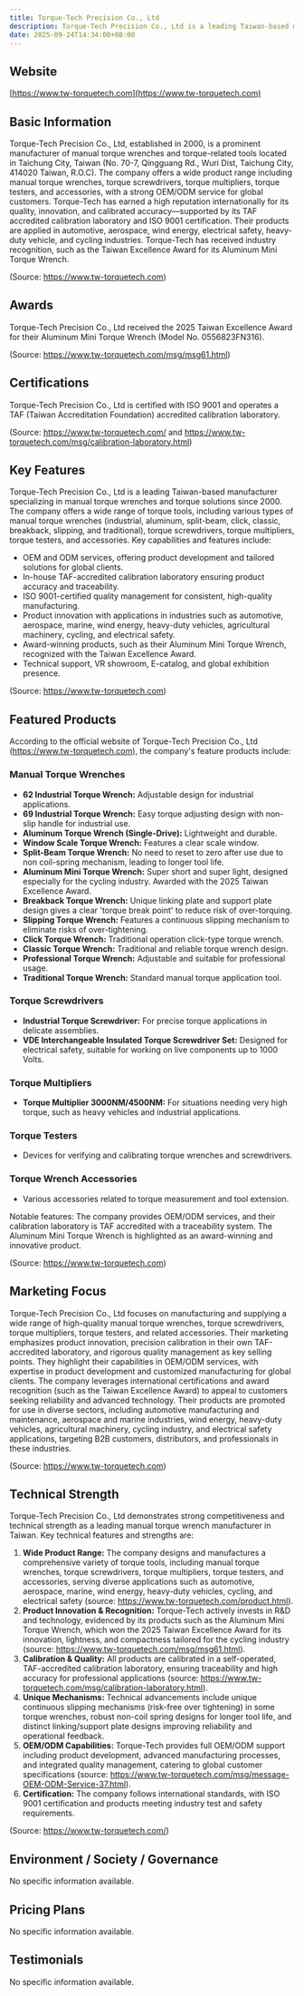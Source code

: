 ```yaml
---
title: Torque-Tech Precision Co., Ltd
description: Torque-Tech Precision Co., Ltd is a leading Taiwan-based manufacturer specializing in manual torque wrenches and torque tools, recognized for exceptional product quality, global OEM/ODM services, and technological innovation.
date: 2025-09-24T14:34:00+08:00
---
```


## Website

[https://www.tw-torquetech.com](https://www.tw-torquetech.com)

## Basic Information

Torque-Tech Precision Co., Ltd, established in 2000, is a prominent manufacturer of manual torque wrenches and torque-related tools located in Taichung City, Taiwan (No. 70-7, Qingguang Rd., Wuri Dist, Taichung City, 414020 Taiwan, R.O.C). The company offers a wide product range including manual torque wrenches, torque screwdrivers, torque multipliers, torque testers, and accessories, with a strong OEM/ODM service for global customers. Torque-Tech has earned a high reputation internationally for its quality, innovation, and calibrated accuracy—supported by its TAF accredited calibration laboratory and ISO 9001 certification. Their products are applied in automotive, aerospace, wind energy, electrical safety, heavy-duty vehicle, and cycling industries. Torque-Tech has received industry recognition, such as the Taiwan Excellence Award for its Aluminum Mini Torque Wrench.

(Source: https://www.tw-torquetech.com)

## Awards

Torque-Tech Precision Co., Ltd received the 2025 Taiwan Excellence Award for their Aluminum Mini Torque Wrench (Model No. 0556823FN316).

(Source: https://www.tw-torquetech.com/msg/msg61.html)

## Certifications

Torque-Tech Precision Co., Ltd is certified with ISO 9001 and operates a TAF (Taiwan Accreditation Foundation) accredited calibration laboratory.

(Source: https://www.tw-torquetech.com/ and https://www.tw-torquetech.com/msg/calibration-laboratory.html)

## Key Features

Torque-Tech Precision Co., Ltd is a leading Taiwan-based manufacturer specializing in manual torque wrenches and torque solutions since 2000. The company offers a wide range of torque tools, including various types of manual torque wrenches (industrial, aluminum, split-beam, click, classic, breakback, slipping, and traditional), torque screwdrivers, torque multipliers, torque testers, and accessories. Key capabilities and features include:

- OEM and ODM services, offering product development and tailored solutions for global clients.
- In-house TAF-accredited calibration laboratory ensuring product accuracy and traceability.
- ISO 9001-certified quality management for consistent, high-quality manufacturing.
- Product innovation with applications in industries such as automotive, aerospace, marine, wind energy, heavy-duty vehicles, agricultural machinery, cycling, and electrical safety.
- Award-winning products, such as their Aluminum Mini Torque Wrench, recognized with the Taiwan Excellence Award.
- Technical support, VR showroom, E-catalog, and global exhibition presence.

(Source: https://www.tw-torquetech.com)

## Featured Products

According to the official website of Torque-Tech Precision Co., Ltd (https://www.tw-torquetech.com), the company's feature products include:

### Manual Torque Wrenches

- **62 Industrial Torque Wrench:** Adjustable design for industrial applications.
- **69 Industrial Torque Wrench:** Easy torque adjusting design with non-slip handle for industrial use.
- **Aluminum Torque Wrench (Single-Drive):** Lightweight and durable.
- **Window Scale Torque Wrench:** Features a clear scale window.
- **Split-Beam Torque Wrench:** No need to reset to zero after use due to non coil-spring mechanism, leading to longer tool life.
- **Aluminum Mini Torque Wrench:** Super short and super light, designed especially for the cycling industry. Awarded with the 2025 Taiwan Excellence Award.
- **Breakback Torque Wrench:** Unique linking plate and support plate design gives a clear 'torque break point' to reduce risk of over-torquing.
- **Slipping Torque Wrench:** Features a continuous slipping mechanism to eliminate risks of over-tightening.
- **Click Torque Wrench:** Traditional operation click-type torque wrench.
- **Classic Torque Wrench:** Traditional and reliable torque wrench design.
- **Professional Torque Wrench:** Adjustable and suitable for professional usage.
- **Traditional Torque Wrench:** Standard manual torque application tool.

### Torque Screwdrivers

- **Industrial Torque Screwdriver:** For precise torque applications in delicate assemblies.
- **VDE Interchangeable Insulated Torque Screwdriver Set:** Designed for electrical safety, suitable for working on live components up to 1000 Volts.

### Torque Multipliers

- **Torque Multiplier 3000NM/4500NM:** For situations needing very high torque, such as heavy vehicles and industrial applications.

### Torque Testers

- Devices for verifying and calibrating torque wrenches and screwdrivers.

### Torque Wrench Accessories

- Various accessories related to torque measurement and tool extension.

Notable features: The company provides OEM/ODM services, and their calibration laboratory is TAF accredited with a traceability system. The Aluminum Mini Torque Wrench is highlighted as an award-winning and innovative product.

(Source: https://www.tw-torquetech.com)

## Marketing Focus

Torque-Tech Precision Co., Ltd focuses on manufacturing and supplying a wide range of high-quality manual torque wrenches, torque screwdrivers, torque multipliers, torque testers, and related accessories. Their marketing emphasizes product innovation, precision calibration in their own TAF-accredited laboratory, and rigorous quality management as key selling points. They highlight their capabilities in OEM/ODM services, with expertise in product development and customized manufacturing for global clients. The company leverages international certifications and award recognition (such as the Taiwan Excellence Award) to appeal to customers seeking reliability and advanced technology. Their products are promoted for use in diverse sectors, including automotive manufacturing and maintenance, aerospace and marine industries, wind energy, heavy-duty vehicles, agricultural machinery, cycling industry, and electrical safety applications, targeting B2B customers, distributors, and professionals in these industries.

(Source: https://www.tw-torquetech.com)

## Technical Strength

Torque-Tech Precision Co., Ltd demonstrates strong competitiveness and technical strength as a leading manual torque wrench manufacturer in Taiwan. Key technical features and strengths are:

1. **Wide Product Range:** The company designs and manufactures a comprehensive variety of torque tools, including manual torque wrenches, torque screwdrivers, torque multipliers, torque testers, and accessories, serving diverse applications such as automotive, aerospace, marine, wind energy, heavy-duty vehicles, cycling, and electrical safety (source: https://www.tw-torquetech.com/product.html).
2. **Product Innovation & Recognition:** Torque-Tech actively invests in R&D and technology, evidenced by its products such as the Aluminum Mini Torque Wrench, which won the 2025 Taiwan Excellence Award for its innovation, lightness, and compactness tailored for the cycling industry (source: https://www.tw-torquetech.com/msg/msg61.html).
3. **Calibration & Quality:** All products are calibrated in a self-operated, TAF-accredited calibration laboratory, ensuring traceability and high accuracy for professional applications (source: https://www.tw-torquetech.com/msg/calibration-laboratory.html).
4. **Unique Mechanisms:** Technical advancements include unique continuous slipping mechanisms (risk-free over tightening) in some torque wrenches, robust non-coil spring designs for longer tool life, and distinct linking/support plate designs improving reliability and operational feedback.
5. **OEM/ODM Capabilities:** Torque-Tech provides full OEM/ODM support including product development, advanced manufacturing processes, and integrated quality management, catering to global customer specifications (source: https://www.tw-torquetech.com/msg/message-OEM-ODM-Service-37.html).
6. **Certification:** The company follows international standards, with ISO 9001 certification and products meeting industry test and safety requirements.

(Source: https://www.tw-torquetech.com/)

## Environment / Society / Governance

No specific information available.

## Pricing Plans

No specific information available.

## Testimonials

No specific information available.